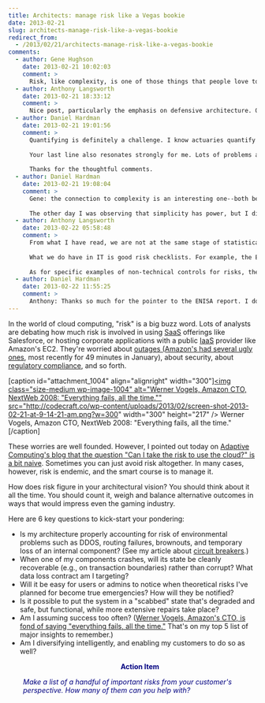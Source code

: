 ```yaml
---
title: Architects: manage risk like a Vegas bookie
date: 2013-02-21
slug: architects-manage-risk-like-a-vegas-bookie
redirect_from:
  - /2013/02/21/architects-manage-risk-like-a-vegas-bookie
comments:
  - author: Gene Hughson
    date: 2013-02-21 10:02:03
    comment: >
      Risk, like complexity, is one of those things that people love to talk about removing.  You can safely remove unnecessary complexity/risk, however, just as there is inherent complexity, there's also inherent risk.  That which is inherent can't be removed, but must be managed.  Great post.
  - author: Anthony Langsworth
    date: 2013-02-21 18:33:12
    comment: >
      Nice post, particularly the emphasis on defensive architecture. One of the biggest challenges I have found is quantifying risks, particularly for non technical stakeholders. Humans are inherently bad judges of risk and IT is particularly difficult because it usually involves unknowns (e.g. undiscovered bugs) or third parties (e.g. outsourcers, cloud providers, hackers). I would also suggest designers and architects remember that technical solutions are not always the best solution to mitigate risk.
  - author: Daniel Hardman
    date: 2013-02-21 19:01:56
    comment: >
      Quantifying is definitely a challenge. I know actuaries quantify all kinds of insurance risks, but I'm not aware of anybody doing work to formalize risks to business continuity in a widely accepted way. I'm sure something like that exists, but now I've realized my own ignorance and have a learning project. Thanks!
      
      Your last line also resonates strongly for me. Lots of problems aren't best solved with technology--that's for sure. Providing support with a friendly human being instead of a recorded message comes to mind. Did you have any specific examples? This is the sort of statement that I'd love to be able to illustrate better when I teach people the principle.
      
      Thanks for the thoughtful comments.
  - author: Daniel Hardman
    date: 2013-02-21 19:08:04
    comment: >
      Gene: the connection to complexity is an interesting one--both because the parallel is very strong, and because risk and complexity can be mutually reinforcing. Lots of risk can lead to compensating complexity, and lots of complexity can exacerbate risk. Thanks for pointing it out; I hadn't seen that connection quite so clearly before.
      
      The other day I was observing that simplicity has power, but I didn't give any satisfying suggestions about how to manage it, and I think when I come back to the topic, I need to start with your observation: a lot of complexity is unavoidable. When that's the case, the rest of our job is to encapsulate/hide it, manage it predictably, make its cost apparent to the right people, etc.
  - author: Anthony Langsworth
    date: 2013-02-22 05:58:48
    comment: >
      From what I have read, we are not at the same stage of statistical modelling with IT that actuaries use for insurance. However, I would be very willing to be convinced otherwise. 
      
      What we do have in IT is good risk checklists. For example, the European Network and Information Security Agency (ENISA) produces a very thorough list of risks for cloud computing at "http://www.enisa.europa.eu/act/rm/files/deliverables/cloud-computing-risk-assessment".
      
      As for specific examples of non-technical controls for risks, there are things like contractual obligations and clauses in outsourcing arrangements, restrictive licensing, NDAs and background checks for developers and administrators, personnel rotation and segregation of duties. Apart from risk mitigation, there is also risk transference (e.g. insurance), avoidance (dropping a product or feature) or acceptance (deal with it when or if it happens).
  - author: Daniel Hardman
    date: 2013-02-22 11:55:25
    comment: >
      Anthony: Thanks so much for the pointer to the ENISA report. I downloaded a copy and ripped through it this morning. Great reading. I know stuff like this is out there, but I don't see it enough.
---
```

In the world of cloud computing, "risk" is a big buzz word. Lots of analysts are debating how much risk is involved in using <a class="zem_slink" title="Software as a service" href="http://en.wikipedia.org/wiki/Software_as_a_service" target="_blank" rel="wikipedia">SaaS</a> offerings like Salesforce, or hosting corporate applications with a public <a class="zem_slink" title="Cloud computing" href="http://en.wikipedia.org/wiki/Cloud_computing" target="_blank" rel="wikipedia">IaaS</a> provider like Amazon's EC2. They're worried about <a title="Amazon offline, downtime costs 5 million" href="http://www.networkworld.com/news/2013/013113-amazoncom-suffers-outage-nearly-5m-266314.html" target="_blank">outages (Amazon's had several ugly ones</a>, most recently for 49 minutes in January), about security, about <a class="zem_slink" title="Regulatory compliance" href="http://en.wikipedia.org/wiki/Regulatory_compliance" target="_blank" rel="wikipedia">regulatory compliance</a>, and so forth.

[caption id="attachment_1004" align="alignright" width="300"]<a href="http://vimeo.com/1386054#at=0"><img class="size-medium wp-image-1004" alt="Werner Vogels, Amazon CTO, NextWeb 2008: "Everything fails, all the time."" src="http://codecraft.co/wp-content/uploads/2013/02/screen-shot-2013-02-21-at-9-14-21-am.png?w=300" width="300" height="217" /></a> Werner Vogels, Amazon CTO, NextWeb 2008: "Everything fails, all the time."[/caption]

These worries are well founded. However, I pointed out today on <a title="think about cloud risk in terms of diversification" href="http://www.adaptivecomputing.com/the-cloud-isnt-risky-in-the-way-you-think/" target="_blank">Adaptive Computing's blog that the question "Can I take the risk to use the cloud?" is a bit naive</a>. Sometimes you can just avoid risk altogether. In many cases, however, risk is endemic, and the smart course is to manage it.

How does risk figure in your architectural vision? You should think about it all the time. You should count it, weigh and balance alternative outcomes in ways that would impress even the gaming industry.

Here are 6 key questions to kick-start your pondering:
<ul>
	<li>Is my architecture properly accounting for risk of environmental problems such as DDOS, routing failures, brownouts, and temporary loss of an internal component? (See my article about <a title="circuit breaker -- enterprise design pattern" href="dont-forget-the-circuit-breakers.md" target="_blank">circuit breakers</a>.)</li>
	<li>When one of my components crashes, will its state be cleanly recoverable (e.g., on transaction boundaries) rather than corrupt? What data loss contract am I targeting?</li>
	<li>Will it be easy for users or admins to notice when theoretical risks I've planned for become true emergencies? How will they be notified?</li>
	<li>Is it possible to put the system in a "scabbed" state that's degraded and safe, but functional, while more extensive repairs take place?</li>
	<li>Am I assuming success too often? (<a title="Werner Vogels at NextWeb 2008: everything fails, all the time" href="http://vimeo.com/1386054#at=0" target="_blank">Werner Vogels, Amazon's CTO, is fond of saying "everything fails, all the time."</a> That's on my top 5 list of major insights to remember.)</li>
	<li>Am I diversifying intelligently, and enabling my customers to do so as well?</li>
</ul>
<p style="padding-left:30px;text-align:center;"><strong><span style="color:#000080;">Action Item</span></strong></p>
<p style="padding-left:30px;"><em><span style="color:#000080;">Make a list of a handful of important risks from your customer's perspective. How many of them can you help with?</span></em></p>
